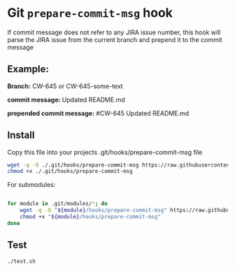 # Git `prepare-commit-msg` hook

If commit message does not refer to any JIRA issue number,
this hook will parse the JIRA issue from the current branch and 
prepend it to the commit message


## Example:

**Branch:** CW-645 or CW-645-some-text

**commit message:** Updated README.md 

**prepended commit message:** #CW-645 Updated README.md

## Install

Copy this file into your projects .git/hooks/prepare-commit-msg file

```bash
wget -q -O ./.git/hooks/prepare-commit-msg https://raw.githubusercontent.com/hassansin/prepare-commit-msg/master/prepare-commit-msg
chmod +x ./.git/hooks/prepare-commit-msg
```

For submodules:

```bash

for module in .git/modules/*; do
    wget -q -O "${module}/hooks/prepare-commit-msg" https://raw.githubusercontent.com/hassansin/prepare-commit-msg/master/prepare-commit-msg
    chmod +x "${module}/hooks/prepare-commit-msg"
done


```

## Test

```bash
./test.sh

```

